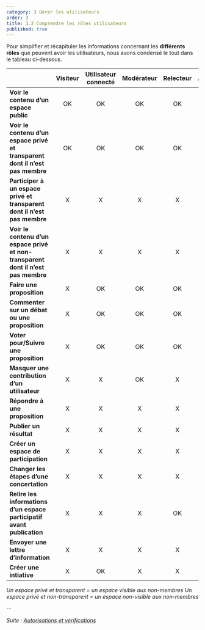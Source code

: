 ```yaml
---
category: 3 Gérer les utilisateurs
order: 3
title: 3.2 Comprendre les rôles utilisateurs
published: true
---
```

Pour simplifier et récapituler les informations concernant les **différents rôles** que peuvent avoir les utilisateurs, nous avons condensé le tout dans le tableau ci-dessous.

||Visiteur|Utilisateur connecté|Modérateur|Relecteur|Administrateur|
|------------------------------|:-----------:|:-----------:|:-----------:|:-----------:|:-----------:|
|**Voir le contenu d’un espace public**|OK|OK|OK|OK|OK|
|**Voir le contenu d’un espace privé et transparent dont il n’est pas membre**|OK|OK|OK|OK|OK|
|**Participer à un espace privé et transparent dont il n’est pas membre**|X|X|X|X|X|
|**Voir le contenu d’un espace privé et non-transparent dont il n’est pas membre**|X|X|X|X|X|
|**Faire une proposition**|X|OK|OK|OK|OK|
|**Commenter sur un débat ou une proposition**|X|OK|OK|OK|OK|
|**Voter pour/Suivre une proposition**|X|OK|OK|OK|OK|
|**Masquer une contribution d’un utilisateur**|X|X|OK|X|OK|
|**Répondre à une proposition**|X|X|X|X|OK|
|**Publier un résultat**|X|X|X|X|OK|
|**Créer un espace de participation**|X|X|X|X|OK|
|**Changer les étapes d’une concertation**|X|X|X|X|OK|
|**Relire les informations d’un espace participatif avant publication**|X|X|X|OK|OK|
|**Envoyer une lettre d’information**|X|X|X|X|OK|
|**Créer une intiative**|X|OK|X|X|X|

*Un espace privé et transparent = un espace visible aux non-membres
Un espace privé et non-transparent = un espace non-visible aux non-membres*

--

*Suite : [Autorisations et vérifications]({{site.baseurl}}/3-utilisateurs/3-autorisations-et-vérifications/)*